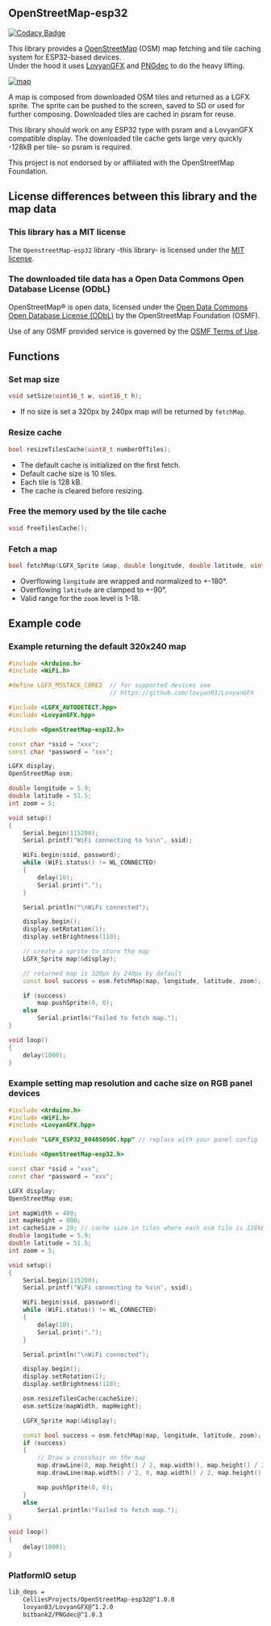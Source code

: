 ## OpenStreetMap-esp32

[![Codacy Badge](https://app.codacy.com/project/badge/Grade/0961fc2320cd495a9411eb391d5791ca)](https://app.codacy.com/gh/CelliesProjects/OpenStreetMap-esp32/dashboard?utm_source=gh&utm_medium=referral&utm_content=&utm_campaign=Badge_grade)

This library provides a [OpenStreetMap](https://www.openstreetmap.org/) (OSM) map fetching and tile caching system for ESP32-based devices.  
Under the hood it uses [LovyanGFX](https://github.com/lovyan03/LovyanGFX) and [PNGdec](https://github.com/bitbank2/PNGdec) to do the heavy lifting.

[![map](https://github.com/user-attachments/assets/39a7f287-c59d-4365-888a-d4c3f77a1dd1 "Click to visit OpenStreetMap.org")](https://www.openstreetmap.org/)

A map is composed from downloaded OSM tiles and returned as a LGFX sprite.
The sprite can be pushed to the screen, saved to SD or used for further composing.
Downloaded tiles are cached in psram for reuse.

This library should work on any ESP32 type with psram and a LovyanGFX compatible display.
The downloaded tile cache gets large very quickly -128kB per tile- so psram is required.

This project is not endorsed by or affiliated with the OpenStreetMap Foundation.

## License differences between this library and the map data

### This library has a MIT license

The `OpenstreetMap-esp32` library -this library- is licensed under the [MIT license](/LICENSE).

### The downloaded tile data has a Open Data Commons Open Database License (ODbL)

OpenStreetMap® is open data, licensed under the [Open Data Commons Open Database License (ODbL)](https://opendatacommons.org/licenses/odbl/) by the OpenStreetMap Foundation (OSMF).

Use of any OSMF provided service is governed by the [OSMF Terms of Use](https://osmfoundation.org/wiki/Terms_of_Use).

## Functions

### Set map size

```c++
void setSize(uint16_t w, uint16_t h);
```

- If no size is set a 320px by 240px map will be returned by `fetchMap`.

### Resize cache

```c++
bool resizeTilesCache(uint8_t numberOfTiles); 
```

- The default cache is initialized on the first fetch.
- Default cache size is 10 tiles.
- Each tile is 128 kB.
- The cache is cleared before resizing.

### Free the memory used by the tile cache

```c++
void freeTilesCache();
```

### Fetch a map

```c++
bool fetchMap(LGFX_Sprite &map, double longitude, double latitude, uint8_t zoom);
```

- Overflowing `longitude` are wrapped and normalized to +-180°.
- Overflowing `latitude` are clamped to +-90°.
- Valid range for the `zoom` level is 1-18.

## Example code

### Example returning the default 320x240 map

```c++
#include <Arduino.h>
#include <WiFi.h>

#define LGFX_M5STACK_CORE2  // for supported devices see 
                            // https://github.com/lovyan03/LovyanGFX

#include <LGFX_AUTODETECT.hpp>
#include <LovyanGFX.hpp>

#include <OpenStreetMap-esp32.h>

const char *ssid = "xxx";
const char *password = "xxx";

LGFX display;
OpenStreetMap osm;

double longitude = 5.9;
double latitude = 51.5;
int zoom = 5;

void setup()
{
    Serial.begin(115200);
    Serial.printf("WiFi connecting to %s\n", ssid);

    WiFi.begin(ssid, password);
    while (WiFi.status() != WL_CONNECTED)
    {
        delay(10);
        Serial.print(".");
    }

    Serial.println("\nWiFi connected");

    display.begin();
    display.setRotation(1);
    display.setBrightness(110);

    // create a sprite to store the map
    LGFX_Sprite map(&display); 

    // returned map is 320px by 240px by default
    const bool success = osm.fetchMap(map, longitude, latitude, zoom);

    if (success)
        map.pushSprite(0, 0);
    else
        Serial.println("Failed to fetch map.");
}

void loop()
{
    delay(1000);
}
```

### Example setting map resolution and cache size on RGB panel devices

```c++
#include <Arduino.h>
#include <WiFi.h>
#include <LovyanGFX.hpp>

#include "LGFX_ESP32_8048S050C.hpp" // replace with your panel config

#include <OpenStreetMap-esp32.h>

const char *ssid = "xxx";
const char *password = "xxx";

LGFX display;
OpenStreetMap osm;

int mapWidth = 480;
int mapHeight = 800;
int cacheSize = 20; // cache size in tiles where each osm tile is 128kB
double longitude = 5.9;
double latitude = 51.5;
int zoom = 5;

void setup()
{
    Serial.begin(115200);
    Serial.printf("WiFi connecting to %s\n", ssid);

    WiFi.begin(ssid, password);
    while (WiFi.status() != WL_CONNECTED)
    {
        delay(10);
        Serial.print(".");
    }

    Serial.println("\nWiFi connected");

    display.begin();
    display.setRotation(1);
    display.setBrightness(110);

    osm.resizeTilesCache(cacheSize);
    osm.setSize(mapWidth, mapHeight);

    LGFX_Sprite map(&display);

    const bool success = osm.fetchMap(map, longitude, latitude, zoom);
    if (success)
    {
        // Draw a crosshair on the map
        map.drawLine(0, map.height() / 2, map.width(), map.height() / 2, 0);
        map.drawLine(map.width() / 2, 0, map.width() / 2, map.height(), 0);

        map.pushSprite(0, 0);
    }
    else
        Serial.println("Failed to fetch map.");
}

void loop()
{
    delay(1000);
}
```

### PlatformIO setup

```bash
lib_deps =
    CelliesProjects/OpenStreetMap-esp32@^1.0.0
    lovyan03/LovyanGFX@^1.2.0
    bitbank2/PNGdec@^1.0.3  
```
